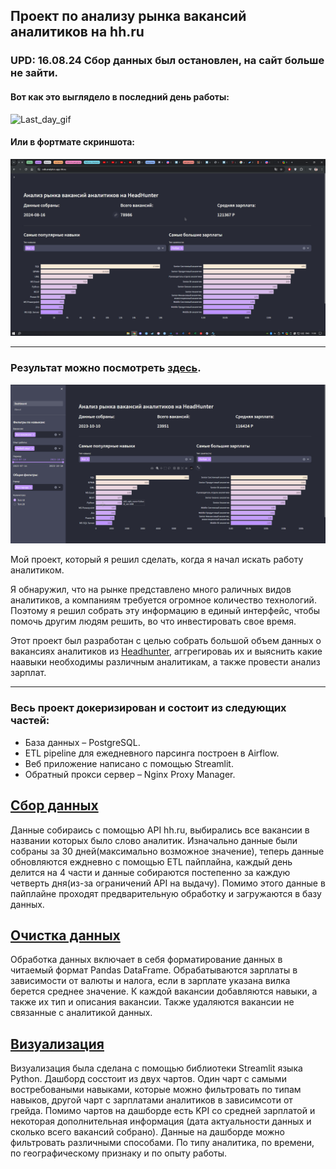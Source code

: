 ##  Проект по анализу рынка вакансий аналитиков на hh.ru

### UPD: 16.08.24 Сбор данных был остановлен, на сайт больше не зайти.

#### Вот как это выглядело в последний день работы:

![Last_day_gif](pics/screen_gif.gif)

#### Или в фортмате скриншота:

![last_day](pics/screen.png)

---

### Результат можно посмотреть [здесь](https://odk.analytics-app-hh.ru).

![dashboard](pics/dashboard.png)

Мой проект, который я решил сделать, когда я начал искать работу аналитиком.

Я обнаружил, что на рынке представлено много раличных видов аналитиков, а компаниям требуется огромное количество технологий. 
Поэтому я решил собрать эту информацию в единый интерфейс, чтобы помочь другим людям решить, во что инвестировать свое время.

Этот проект был разработан с целью собрать большой объем данных о вакансиях аналитиков из [Headhunter](https://hh.ru), аггрегироваь их
и выяснить какие наавыки необходимы различным аналитикам, а также провести анализ зарплат.

---

### Весь проект докеризирован и состоит из следующих частей:
- База данных – PostgreSQL.
- ETL pipeline для ежедневного парсинга построен в Airflow.
- Веб приложение написано с помощью Streamlit.
- Обратный прокси сервер – Nginx Proxy Manager.
## [Сбор данных](airflow/dags/dag_parser.py) 

Данные собираись с помощью API hh.ru, выбирались все вакансии в названии которых было слово аналитик. Изначально данные были собраны за 30 дней(максимально возможное значение), теперь данные обновляются еждневно с помощью ETL пайплайна, каждый день делится на 4 части и данные собираются постепенно за каждую четверть дня(из-за ограничений API на выдачу). Помимо этого данные в пайплайне проходят предварительную обработку и загружаются в базу данных.

 ## [Очистка данных](airflow/dags/dag_parser.py) 

Обработка данных включает в себя форматирование данных в читаемый формат Pandas DataFrame. Обрабатываются зарплаты в зависимости от валюты и налога, если в зарплате указана вилка берется среднее значение. К каждой вакансии добавляются навыки, а также их тип и описания вакансии. Также удаляются вакансии не связанные с аналитикой данных.
 ## [Визуализация](app/01_Dashboard.py)

 Визуализация была сделана с помощью библиотеки Streamlit языка Python. Дашборд сосстоит из двух чартов. Один чарт с самыми востребоваными навыками, которые можно фильтровать по типам навыков, другой чарт с зарплатами аналитиков в зависимсоти от грейда. Помимо чартов на дашборде есть KPI со средней зарплатой и некоторая дополнительная информация (дата актуальности данных и сколько всего вакансий собрано). Данные на дашборде можно фильтровать различными способами. По типу аналитика, по времени, по географическому признаку и по опыту работы. 
